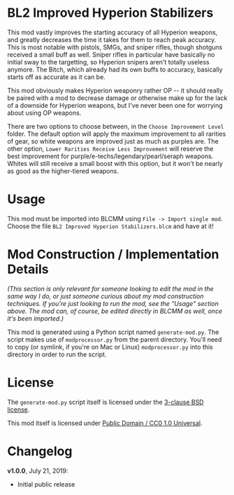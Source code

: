 BL2 Improved Hyperion Stabilizers
=================================

This mod vastly improves the starting accuracy of all Hyperion weapons,
and greatly decreases the time it takes for them to reach peak accuracy.
This is most notable with pistols, SMGs, and sniper rifles, though
shotguns received a small buff as well.  Sniper rifles in particular
have basically no initial sway to the targetting, so Hyperion snipers
aren't totally useless anymore.  The Bitch, which already had its own
buffs to accuracy, basically starts off as accurate as it can be.

This mod obviously makes Hyperion weaponry rather OP -- it should really
be paired with a mod to decrease damage or otherwise make up for the
lack of a downside for Hyperion weapons, but I've never been one for
worrying about using OP weapons.

There are two options to choose between, in the `Choose Improvement Level`
folder.  The default option will apply the maximum improvement to all
rarities of gear, so white weapons are improved just as much as purples
are.  The other option, `Lower Rarities Receive Less Improvement` will
reserve the best improvement for purple/e-techs/legendary/pearl/seraph
weapons.  Whites will still receive a small boost with this option, but
it won't be nearly as good as the higher-tiered weapons.

Usage
=====

This mod must be imported into BLCMM using `File -> Import single mod`.
Choose the file `BL2 Improved Hyperion Stabilizers.blcm` and have at it!

Mod Construction / Implementation Details
=========================================

*(This section is only relevant for someone looking to edit the mod in the
same way I do, or just someone curious about my mod construction techniques.
If you're just looking to run the mod, see the "Usage" section above.  The
mod can, of course, be edited directly in BLCMM as well, once it's
been imported.)*

This mod is generated using a Python script named `generate-mod.py`.  The
script makes use of `modprocessor.py` from the parent directory.  You'll need
to copy (or symlink, if you're on Mac or Linux) `modprocessor.py` into this
directory in order to run the script.

License
=======

The `generate-mod.py` script itself is licensed under the
[3-clause BSD license](https://opensource.org/licenses/BSD-3-Clause).

This mod itself is licensed under
[Public Domain / CC0 1.0 Universal](https://creativecommons.org/publicdomain/zero/1.0/).

Changelog
=========

**v1.0.0**, July 21, 2019:
 * Initial public release
